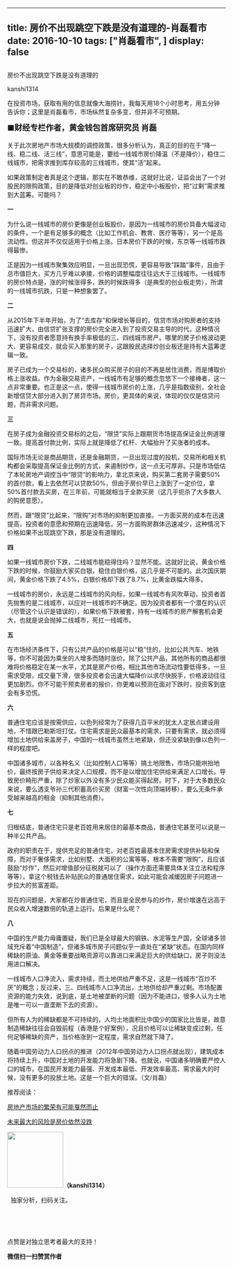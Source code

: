 
---
title:  房价不出现跳空下跌是没有道理的-肖磊看市
date: 2016-10-10
tags: ["肖磊看市", ]
display: false
---


## 



房价不出现跳空下跌是没有道理的




kanshi1314




在投资市场，获取有用的信息就像大海捞针，我每天用18个小时思考，用五分钟告诉你；这里是肖磊看市，市场纵然复杂多变，但并非不可预期。


**<strong style="max-width: 100%; font-size: 18px; text-align: justify; line-height: 1.6; text-indent: 40px; box-sizing: border-box !important; word-wrap: break-word !important;">■财经专栏作者，黄金钱包首席研究员 肖磊**</strong>

**<strong style="max-width: 100%; font-size: 18px; text-align: justify; line-height: 1.6; text-indent: 40px; box-sizing: border-box !important; word-wrap: break-word !important;">**</strong>

关于此次房地产市场大规模的调控政策，很多分析认为，真正的目的在于“降一线、稳二线、活三线”，意思可能是，要给一线城市房价降温（不是降价），稳住二线城市，把需求推到库存较高的三线城市，使其“活”起来。

如果政策制定者真是这个逻辑，那实在不敢恭维，这就好比说，证监会出了一个对股民的限购政策，目的是降低对创业板的炒作，稳定中小板股价，把“过剩”需求推到大蓝筹。可能吗？



**一**

为什么说一线城市的房价更像是创业板股价，是因为一线城市的房价具备大幅波动的条件，一个是有足够多的概念（比如工作机会、教育、医疗等等），另一个是高流动性。但这并不仅仅适用于价格上涨。日本房价下跌的时候，东京等一线城市跌得最惨。

正是因为一线城市聚集效应明显，一旦出现恐慌，更容易导致“踩踏”事件，且由于总市值巨大，买方几乎难以承接，价格的调整幅度往往远大于三线城市。一线城市的房价特点是，涨的时候涨得多，跌的时候跌得多（是典型的创业板走势），所谓的一线城市抗跌，只是一种想象罢了。

**二**

从2015年下半年开始，为了“去库存”和保增长等目的，信贷市场对购房者的支持迅速扩大，由信贷扩张支撑的房价完全进入到了投资交易主导的时代，这种情况下，没有投资者愿意持有换手率极低的三、四线城市房产。哪里的房子价格波动更大、更容易成交，就会买入那里的房子，这跟股民选择炒创业板还是持有大蓝筹逻辑一致。

房子已成为一个交易标的，诸多民众购买房子的目的不再是居住消费，而是博取价格上涨收益。作为金融交易资产，一线城市有足够的概念忽悠下一个接棒者，这一点非常重要。也正是这一点，使得一线城市房价的上涨，几乎是指数级别，全社会新增信贷大部分进入到了房贷市场。房价，更具体的来说，体现的仅仅是信贷问题，而非需求问题。

**三**

在房子成为金融投资交易标的之后，“限贷”实际上跟期货市场提高保证金比例道理一致。提高首付款比例，实际上就是降低了杠杆、大幅抬升了买涨者的成本。

国际市场无论是商品期货，还是金融期货，一旦出现过度的投机，交易所和相关机构都会采取提高保证金比例的方式，来遏制炒作，这一点无可厚非。只是市场低估了本轮房地产调控当中“限贷”的影响力，拿北京来说，购买第二套房子需要50%的首付款，看上去依然可以贷款50%，但由于房价早已上涨到了一定价位，拿50%首付款去买房，在三年前，可能就相当于全款买房（这几乎扼杀了大多数人的购房意愿）。

然而，跟“限贷”比起来，“限购”对市场的抑制更加直接。一方面买房的成本在迅速提高，投资者的意愿和预期在迅速降低，另一方面购房群体迅速减少，这种情况下价格如果不出现跳空下跌，那是没有道理的。

**四**

如果一线城市房价下跌，二线城市能稳得住吗？显然不能。这就好比说，黄金价格下跌的时候，你鼓励大家买白银，稳住白银价格，这几乎是不可能的。此次国庆期间，黄金价格下跌了4.5%，白银价格却下跌了8.7%，比黄金跌幅大得多。

一线城市的房价，永远是二线城市的风向标，如果一线城市有风吹草动，投资者首先抛售的是二线城市，以应对一线城市的不确定。因为投资者都有一个潜在的认识（尽管这个认识是错误的），如果价格下跌被套，持有一线城市的房产解套机会更大，也就是说会抛掉二线城市，死扛一线城市。

**五**

在市场经济条件下，只有公共产品的价格是可以“稳”住的，比如公共汽车、地铁等，你不可能因为乘坐的人增多而随时涨价。除了公共产品，其他所有的商品都很难将价格稳定在某一水平，尤其是房产价格，相比其他市场流动性要低得多，一旦需求受限，成交量下滑，很多投资者会迅速大幅降价以求尽快脱手，价格波动往往更加剧烈。你不可能干预卖房者的报价，你更难以预测在面对下跌时，投资客到底会有多恐慌。

**六**

普通住宅应该是按需供应，以色列经常为了获得几百平米的犹太人定居点建设用地，不惜跟巴勒斯坦打仗。住宅需求是民众最基本的需求，只要有需求，就必须得增加土地供给来盖房子，中国的一线城市虽然土地紧缺，但还没紧缺到像以色列一样的程度吧。

中国诸多城市，以各种名义（比如控制人口等等）搞土地限售，市场只能哄抬地价，最终按房子供给来决定人口规模，而不是以增加住宅供给来满足人口增长。导致房价畸形严重，除了炒家以外没有多少民众能买得起房。时下，对于大多数民众来说，要么透支爷孙三代积蓄高价买房（财富一次性向顶端转移），要么无条件承受越来越高的租金（抑制其他消费）。

**七**

归根结底，普通住宅只是老百姓用来居住的最基本商品，普通住宅甚至可以说是一种半公共产品。

政府的职责在于，提供充足的普通住宅，对老百姓最基本住房需求提供补贴和保障，而对于奢侈需求，比如别墅、大面积的公寓等等，根本不需要“限购”，且应该鼓励“炒作”，然后对增值部分征税就可以了（操作方面还需要具体关注立法和程序等等），拿这个税钱去补贴民众的普通居住需求，如此可能会减缓因房子问题进一步拉大的贫富差距。

现在的问题是，大家都在炒普通住宅，而且是全民参与的炒作，房价增速在远高于民众收入增速数倍的轨道上运行。后果是什么呢？

**八**

中国的生产能力毋庸置疑，我们已是全球最大的钢铁、水泥等生产国，全球诸多领域充斥着“中国制造”，但诸多城市房子问题似乎一直处在“紧缺”状态。在国内同样稀缺的原油、黄金等重要战略资源可以靠进口来满足巨大的供给缺口，房子则没法用进口解决。

一线城市人口净流入，需求持续，而土地供给严重不足，这是一线城市“百炒不厌”的概念；反过来，三、四线城市人口净流出，土地供给却严重过剩。市场配置资源的能力失效，说到底，是土地被垄断的问题（因为不能进口，很多人认为土地是唯一可以一直垄断下去的资源）。

但所有人为的稀缺都是不可持续的，人均土地面积比中国少的国家比比皆是，故意制造稀缺往往会自毁前程（香港是个好案例），况且价格可以让稀缺变成过剩，任何足够稀缺的资产，当价格涨到一定程度，需求自然就下降了。

随着中国劳动力人口拐点的推进（2012年中国劳动力人口拐点就出现），建筑成本将持续上升，中国对土地的开发能力将急剧下降。也就说，中国诸多明确要严控人口的城市，在国民开发能力最强、开发成本最低、开发效率最高、需求最大的时候，没有更多的投放土地。这是一个巨大的错误。（文/肖磊）

推荐阅读：

[房地产市场的繁荣有可能戛然而止](http://mp.weixin.qq.com/s?__biz=MjM5MDU4MjY2MA==&amp;mid=2652854081&amp;idx=1&amp;sn=f8db979a67f03430e77e7b13792dff38&amp;scene=21#wechat_redirect)

[未来最大的风险是房价依然没跌](http://mp.weixin.qq.com/s?__biz=MjM5MDU4MjY2MA==&amp;mid=2652854036&amp;idx=1&amp;sn=7149f755e46f90244d419b8bcb1c31e2&amp;scene=21#wechat_redirect)



<img data-ratio="1" data-s="300,640" src="http://mmbiz.qpic.cn/mmbiz/rIYcHn0KrPQ4nqiakSpAnZPNSBYdTtpdCELmtbN8iasCKX0AXDKwVJIq1gWcaGVbdt83BgU9ibs9W4vKo34H3ZOBw/640?" data-type="png" data-w="129" style="box-sizing: border-box !important; word-wrap: break-word !important; visibility: visible !important; width: 129px !important;" width="129px">**（kanshi1314）**

 &nbsp; 独家分析，扫码关注。





&nbsp;

&nbsp;



点赞是对独立思考者最大的支持！


**微信扫一扫赞赏作者**













